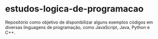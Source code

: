 # estudos-logica-de-programacao
Repositório como objetivo de disponibilizar alguns exemplos códigos em diversas linguagens de programação, como JavaScript, Java, Python e C++.

